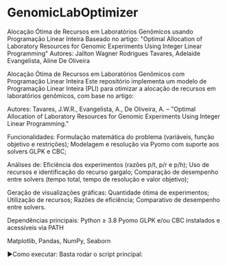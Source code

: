 # GenomicLabOptimizer
Alocação Ótima de Recursos em Laboratórios Genômicos usando Programação Linear Inteira Baseado no artigo: "Optimal Allocation of Laboratory Resources for Genomic Experiments Using Integer Linear Programming" Autores: Jailton Wagner Rodrigues Tavares, Adelaide Evangelista, Aline De Oliveira

Alocação Ótima de Recursos em Laboratórios Genômicos com Programação Linear Inteira
Este repositório implementa um modelo de Programação Linear Inteira (PLI) para otimizar a alocação de recursos em laboratórios genômicos, com base no artigo:

Autores: Tavares, J.W.R., Evangelista, A., De Oliveira, A. – "Optimal Allocation of Laboratory Resources for Genomic Experiments Using Integer Linear Programming."

Funcionalidades:
Formulação matemática do problema (variáveis, função objetivo e restrições);
Modelagem e resolução via Pyomo com suporte aos solvers GLPK e CBC;

Análises de:
Eficiência dos experimentos (razões p/t, p/r e p/h);
Uso de recursos e identificação do recurso gargalo;
Comparação de desempenho entre solvers (tempo total, tempo de resolução e valor objetivo);

Geração de visualizações gráficas:
Quantidade ótima de experimentos;
Utilização de recursos;
Razões de eficiência;
Comparativo de desempenho entre solvers.

Dependências principais:
Python ≥ 3.8
Pyomo
GLPK e/ou CBC instalados e acessíveis via PATH

Matplotlib, Pandas, NumPy, Seaborn

▶Como executar:
Basta rodar o script principal:
